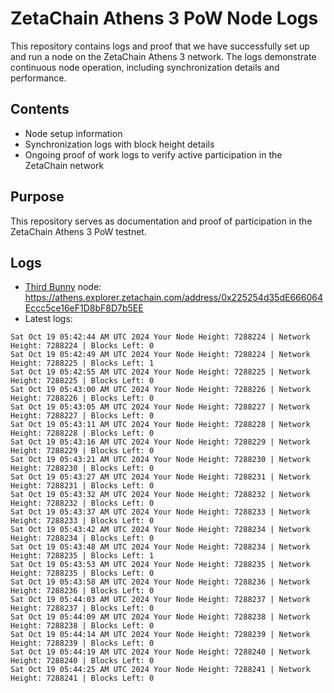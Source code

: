 # ZetaChain Athens 3 PoW Node Logs
This repository contains logs and proof that we have successfully set up and run a node on the ZetaChain Athens 3 network. The logs demonstrate continuous node operation, including synchronization details and performance.

## Contents
- Node setup information
- Synchronization logs with block height details
- Ongoing proof of work logs to verify active participation in the ZetaChain network

## Purpose
This repository serves as documentation and proof of participation in the ZetaChain Athens 3 PoW testnet.

## Logs

- [Third Bunny](https://thirdbunny.xyz/) node: https://athens.explorer.zetachain.com/address/0x225254d35dE666064Eccc5ce16eF1D8bF8D7b5EE
- Latest logs:
```
Sat Oct 19 05:42:44 AM UTC 2024 Your Node Height: 7288224 | Network Height: 7288224 | Blocks Left: 0
Sat Oct 19 05:42:49 AM UTC 2024 Your Node Height: 7288224 | Network Height: 7288225 | Blocks Left: 1
Sat Oct 19 05:42:55 AM UTC 2024 Your Node Height: 7288225 | Network Height: 7288225 | Blocks Left: 0
Sat Oct 19 05:43:00 AM UTC 2024 Your Node Height: 7288226 | Network Height: 7288226 | Blocks Left: 0
Sat Oct 19 05:43:05 AM UTC 2024 Your Node Height: 7288227 | Network Height: 7288227 | Blocks Left: 0
Sat Oct 19 05:43:11 AM UTC 2024 Your Node Height: 7288228 | Network Height: 7288228 | Blocks Left: 0
Sat Oct 19 05:43:16 AM UTC 2024 Your Node Height: 7288229 | Network Height: 7288229 | Blocks Left: 0
Sat Oct 19 05:43:21 AM UTC 2024 Your Node Height: 7288230 | Network Height: 7288230 | Blocks Left: 0
Sat Oct 19 05:43:27 AM UTC 2024 Your Node Height: 7288231 | Network Height: 7288231 | Blocks Left: 0
Sat Oct 19 05:43:32 AM UTC 2024 Your Node Height: 7288232 | Network Height: 7288232 | Blocks Left: 0
Sat Oct 19 05:43:37 AM UTC 2024 Your Node Height: 7288233 | Network Height: 7288233 | Blocks Left: 0
Sat Oct 19 05:43:42 AM UTC 2024 Your Node Height: 7288234 | Network Height: 7288234 | Blocks Left: 0
Sat Oct 19 05:43:48 AM UTC 2024 Your Node Height: 7288234 | Network Height: 7288235 | Blocks Left: 1
Sat Oct 19 05:43:53 AM UTC 2024 Your Node Height: 7288235 | Network Height: 7288235 | Blocks Left: 0
Sat Oct 19 05:43:58 AM UTC 2024 Your Node Height: 7288236 | Network Height: 7288236 | Blocks Left: 0
Sat Oct 19 05:44:03 AM UTC 2024 Your Node Height: 7288237 | Network Height: 7288237 | Blocks Left: 0
Sat Oct 19 05:44:09 AM UTC 2024 Your Node Height: 7288238 | Network Height: 7288238 | Blocks Left: 0
Sat Oct 19 05:44:14 AM UTC 2024 Your Node Height: 7288239 | Network Height: 7288239 | Blocks Left: 0
Sat Oct 19 05:44:19 AM UTC 2024 Your Node Height: 7288240 | Network Height: 7288240 | Blocks Left: 0
Sat Oct 19 05:44:25 AM UTC 2024 Your Node Height: 7288241 | Network Height: 7288241 | Blocks Left: 0
```
